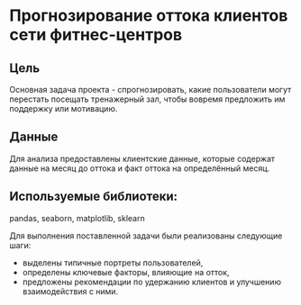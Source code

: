# Прогнозирование оттока клиентов сети фитнес-центров
## Цель
Основная задача проекта - спрогнозировать, какие пользователи могут перестать посещать тренажерный зал, чтобы вовремя предложить им поддержку или мотивацию. 

## Данные
Для анализа предоставлены клиентские данные, которые содержат данные на месяц до оттока и факт оттока на определённый месяц. 

## Используемые библиотеки:
pandas, seaborn, matplotlib, sklearn

Для выполнения поставленной задачи были реализованы следующие шаги:
- выделены типичные портреты пользователей,
- определены ключевые факторы, влияющие на отток,
- предложены рекомендации по удержанию клиентов и улучшению взаимодействия с ними.
